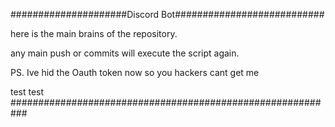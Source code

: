 #####################Discord Bot###########################

here is the main brains of the repository.

any main push or commits will execute the script again.

PS. Ive hid the Oauth token now so you hackers cant get me

test test
###########################################################
